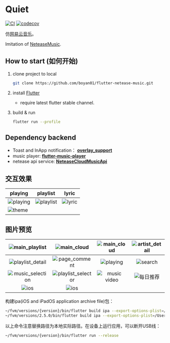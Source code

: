 # Quiet

[![CI](https://github.com/boyan01/flutter-netease-music/workflows/CI/badge.svg)](https://github.com/boyan01/flutter-netease-music/actions)
[![codecov](https://codecov.io/gh/boyan01/flutter-netease-music/branch/master/graph/badge.svg)](https://codecov.io/gh/boyan01/flutter-netease-music)

仿[网易云音乐](https://music.163.com/#/download)。 

Imitation of [NeteaseMusic](https://music.163.com/#/download).

## How to start (如何开始)

1. clone project to local
   
   ```bash
   git clone https://github.com/boyan01/flutter-netease-music.git 
   ```

2. install [Flutter](https://flutter.io/docs/get-started/install)
   
   * require latest flutter stable channel.

3. build & run
   
   ```bash
   flutter run --profile
   ```

## Dependency backend

* Toast and InApp notification： [**overlay_support**](https://github.com/boyan01/overlay_support)
* music player:  [**flutter-music-player**](https://github.com/boyan01/flutter-music-player)
* netease api service: [**NeteaseCloudMusicApi**](https://github.com/ziming1/NeteaseCloudMusicApi)

## 交互效果

| playing                                                                                                   | playlist                                                             | lyric                                               |
| --------------------------------------------------------------------------------------------------------- | -------------------------------------------------------------------- | --------------------------------------------------- |
| ![playing](https://raw.githubusercontent.com/boyan01/boyan01.github.io/master/quiet/play_interaction.gif) | ![playlist](https://boyan01.github.io/quiet/interation_playlist.gif) | ![lyric](https://boyan01.github.io/quiet/lyric.gif) |
| ![theme](https://boyan01.github.io/quiet/theme_switch.gif)                                                |                                                                      |                                                     |

## 图片预览

| ![main_playlist](https://boyan01.github.io/quiet/main_playlist.png)     | ![main_cloud](https://boyan01.github.io/quiet/main_playlist_dark.png)       | ![main_cloud](https://boyan01.github.io/quiet/main_cloud.jpg)   | ![artist_detail](https://boyan01.github.io/quiet/artist_detail.jpg) |
|:-----------------------------------------------------------------------:|:---------------------------------------------------------------------------:|:---------------------------------------------------------------:|:-------------------------------------------------------------------:|
| ![playlist_detail](https://boyan01.github.io/quiet/playlist_detail.png) | ![page_comment](https://boyan01.github.io/quiet/page_comment.png)           | ![playing](https://boyan01.github.io/quiet/playing.png)         | ![search](https://boyan01.github.io/quiet/search.jpg)               |
| ![music_selection](https://boyan01.github.io/quiet/music_selection.png) | ![playlist_selector](https://boyan01.github.io/quiet/playlist_selector.jpg) | ![music video](https://boyan01.github.io/quiet/music_video.png) | ![每日推荐](https://boyan01.github.io/quiet/daily_playlist.png)         |
| ![ios](https://boyan01.github.io/quiet/ios_playlist_detail.jpg)         | ![ios](https://boyan01.github.io/quiet/user_detail.png)                     |                                                                 |                                                                     |

构建ipa(iOS and iPadOS application archive file)包：

```bash
~/fvm/versions/{version}/bin/flutter build ipa --export-options-plist=/Users/xiaoqiangjiang/source/reddwarf/frontend/flutter-netease-music/ios/Runner/Info.plist --release
~/fvm/versions/2.5.0/bin/flutter build ipa --export-options-plist=/Users/xiaoqiangjiang/source/reddwarf/frontend/flutter-netease-music/ios/Runner/Info.plist --release
```

以上命令注意替换路径为本地实际路径。在设备上运行应用，可以断开USB线：

```bash
~/fvm/versions/{version}/bin/flutter run --release
```
